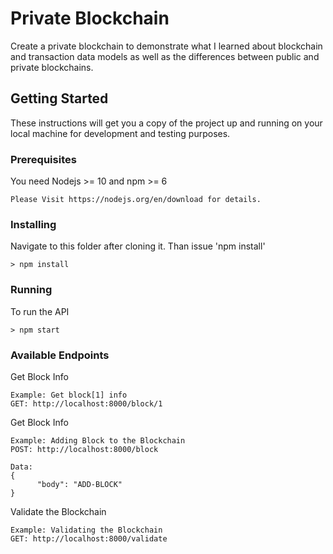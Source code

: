 # Private Blockchain

Create a private blockchain to demonstrate what I learned about blockchain and transaction data models as well as the differences between public and private blockchains.

## Getting Started

These instructions will get you a copy of the project up and running on your local machine for development and testing purposes.

### Prerequisites

You need Nodejs >= 10 and npm >= 6

```
Please Visit https://nodejs.org/en/download for details.
```

### Installing

Navigate to this folder after cloning it. Than issue 'npm install'

```
> npm install
```

### Running 

To run the API
```
> npm start
```

### Available Endpoints

Get Block Info

```
Example: Get block[1] info
GET: http://localhost:8000/block/1
```

Get Block Info

```
Example: Adding Block to the Blockchain
POST: http://localhost:8000/block

Data:
{
      "body": "ADD-BLOCK"
}
```

Validate the Blockchain

```
Example: Validating the Blockchain
GET: http://localhost:8000/validate
```

